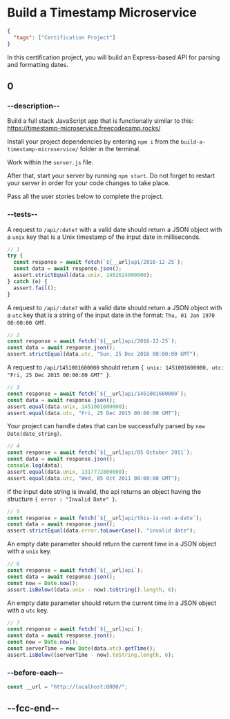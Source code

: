 # Build a Timestamp Microservice

```json
{
  "tags": ["Certification Project"]
}
```

In this certification project, you will build an Express-based API for parsing and formatting dates.

## 0

### --description--

Build a full stack JavaScript app that is functionally similar to this: https://timestamp-microservice.freecodecamp.rocks/

Install your project dependencies by entering `npm i` from the `build-a-timestamp-microservice/` folder in the terminal.

Work within the `server.js` file.

After that, start your server by running `npm start`. Do not forget to restart your server in order for your code changes to take place.

Pass all the user stories below to complete the project.

### --tests--

A request to `/api/:date?` with a valid date should return a JSON object with a `unix` key that is a Unix timestamp of the input date in milliseconds.

```js
// 1
try {
  const response = await fetch(`${__url}api/2016-12-25`);
  const data = await response.json();
  assert.strictEqual(data.unix, 1482624000000);
} catch (e) {
  assert.fail();
}
```

A request to `/api/:date?` with a valid date should return a JSON object with a `utc` key that is a string of the input date in the format: `Thu, 01 Jan 1970 00:00:00 GMT`.

```js
// 2
const response = await fetch(`${__url}api/2016-12-25`);
const data = await response.json();
assert.strictEqual(data.utc, "Sun, 25 Dec 2016 00:00:00 GMT");
```

A request to `/api/1451001600000` should return `{ unix: 1451001600000, utc: "Fri, 25 Dec 2015 00:00:00 GMT" }`.

```js
// 3
const response = await fetch(`${__url}api/1451001600000`);
const data = await response.json();
assert.equal(data.unix, 1451001600000);
assert.equal(data.utc, "Fri, 25 Dec 2015 00:00:00 GMT");
```

Your project can handle dates that can be successfully parsed by `new Date(date_string)`.

```js
// 4
const response = await fetch(`${__url}api/05 October 2011`);
const data = await response.json();
console.log(data);
assert.equal(data.unix, 1317772800000);
assert.equal(data.utc, "Wed, 05 Oct 2011 00:00:00 GMT");
```

If the input date string is invalid, the api returns an object having the structure `{ error : "Invalid Date" }`.

```js
// 5
const response = await fetch(`${__url}api/this-is-not-a-date`);
const data = await response.json();
assert.strictEqual(data.error.toLowerCase(), "invalid date");
```

An empty date parameter should return the current time in a JSON object with a `unix` key.

```js
// 6
const response = await fetch(`${__url}api`);
const data = await response.json();
const now = Date.now();
assert.isBelow((data.unix - now).toString().length, 6);
```

An empty date parameter should return the current time in a JSON object with a `utc` key.

```js
// 7
const response = await fetch(`${__url}api`);
const data = await response.json();
const now = Date.now();
const serverTime = new Date(data.utc).getTime();
assert.isBelow((serverTime - now).toString.length, 6);
```

### --before-each--

```js
const __url = "http://localhost:8000/";
```

## --fcc-end--
